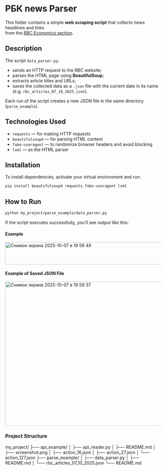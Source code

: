 # РБК news Parser

This folder contains a simple **web scraping script** that collects news headlines and links  
from the [RBC Economics section](https://www.rbc.ru/economics/).

## Description

The script `data_parser.py`:
- sends an HTTP request to the RBC website;
- parses the HTML page using **BeautifulSoup**;
- extracts article titles and URLs;
- saves the collected data as a `.json` file with the current date in its name (e.g. `rbc_articles_07_10_2025.json`).

Each run of the script creates a new JSON file in the same directory (`parse_example`).

## Technologies Used

- `requests` — for making HTTP requests  
- `beautifulsoup4` — for parsing HTML content  
- `fake-useragent` — to randomize browser headers and avoid blocking  
- `lxml` — as the HTML parser  

##  Installation

To install dependencies, activate your virtual environment and run:

```bash
pip install beautifulsoup4 requests fake-useragent lxml
```
## How to Run

```bash
python my_project/parse_example/data_parser.py
```
If the script executes successfully, you’ll see output like this:

#### Example
<img width="878" height="72" alt="Снимок экрана 2025-10-07 в 19 56 49" src="https://github.com/user-attachments/assets/fc84e8ad-78d8-4d33-ba5e-406ea1a52194" />

#### Example of Saved JSON File
<img width="1123" height="465" alt="Снимок экрана 2025-10-07 в 19 59 37" src="https://github.com/user-attachments/assets/56c34ded-6e89-450c-bc5e-e225f275671e" />


  ### Project Structure
my_project/
├── api_example/
│   ├── api_reader.py
│   ├── README.md 
│   ├── screenshot.png
│   ├── action_16.json 
│   ├── action_27.json 
│   └──  action_127.json
├── parse_example/
│   ├── data_parser.py
│   ├── README.md
│   └── rbc_articles_07_10_2025.json
└── README.md
